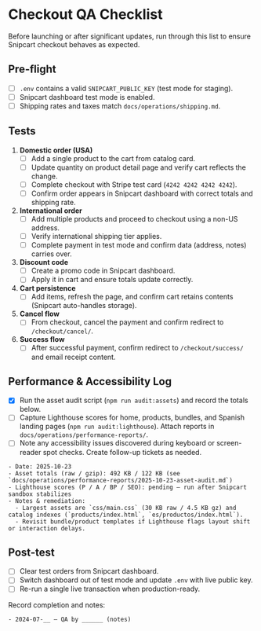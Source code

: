 # Checkout QA Checklist

Before launching or after significant updates, run through this list to ensure Snipcart checkout behaves as expected.

## Pre-flight
- [ ] `.env` contains a valid `SNIPCART_PUBLIC_KEY` (test mode for staging).
- [ ] Snipcart dashboard test mode is enabled.
- [ ] Shipping rates and taxes match `docs/operations/shipping.md`.

## Tests
1. **Domestic order (USA)**
   - [ ] Add a single product to the cart from catalog card.
   - [ ] Update quantity on product detail page and verify cart reflects the change.
   - [ ] Complete checkout with Stripe test card (`4242 4242 4242 4242`).
   - [ ] Confirm order appears in Snipcart dashboard with correct totals and shipping rate.

2. **International order**
   - [ ] Add multiple products and proceed to checkout using a non-US address.
   - [ ] Verify international shipping tier applies.
   - [ ] Complete payment in test mode and confirm data (address, notes) carries over.

3. **Discount code**
   - [ ] Create a promo code in Snipcart dashboard.
   - [ ] Apply it in cart and ensure totals update correctly.

4. **Cart persistence**
   - [ ] Add items, refresh the page, and confirm cart retains contents (Snipcart auto-handles storage).

5. **Cancel flow**
   - [ ] From checkout, cancel the payment and confirm redirect to `/checkout/cancel/`.

6. **Success flow**
   - [ ] After successful payment, confirm redirect to `/checkout/success/` and email receipt content.

## Performance & Accessibility Log
- [x] Run the asset audit script (`npm run audit:assets`) and record the totals below.
- [ ] Capture Lighthouse scores for home, products, bundles, and Spanish landing pages (`npm run audit:lighthouse`). Attach reports in `docs/operations/performance-reports/`.
- [ ] Note any accessibility issues discovered during keyboard or screen-reader spot checks. Create follow-up tickets as needed.

```
- Date: 2025-10-23
- Asset totals (raw / gzip): 492 KB / 122 KB (see `docs/operations/performance-reports/2025-10-23-asset-audit.md`)
- Lighthouse scores (P / A / BP / SEO): pending — run after Snipcart sandbox stabilizes
- Notes & remediation:
  - Largest assets are `css/main.css` (30 KB raw / 4.5 KB gz) and catalog indexes (`products/index.html`, `es/productos/index.html`).
  - Revisit bundle/product templates if Lighthouse flags layout shift or interaction delays.

```

## Post-test
- [ ] Clear test orders from Snipcart dashboard.
- [ ] Switch dashboard out of test mode and update `.env` with live public key.
- [ ] Re-run a single live transaction when production-ready.

Record completion and notes:

```
- 2024-07-__ – QA by ______ (notes)
```
